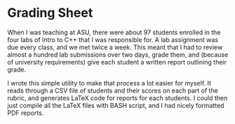 # Grading Sheet #

When I was teaching at ASU, there were about 97 students enrolled in the four
labs of Intro to C++ that I was responsible for. A lab assignment was due every
class, and we met twice a week. This meant that I had to review almost a
hundred lab submissions over two days, grade them, and (because of university
requirements) give each student a written report outlining their grade.

I wrote this simple utility to make that process a lot easier for myself. It
reads through a CSV file of students and their scores on each part of the
rubric, and generates LaTeX code for reports for each students. I could then
just compile all the LaTeX files with BASH script, and I had nicely formatted
PDF reports.
